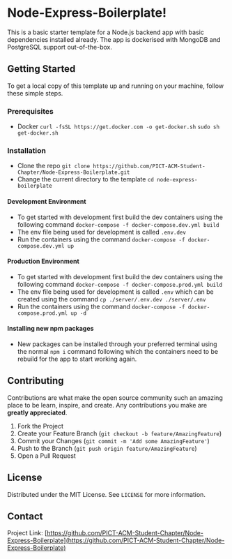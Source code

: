 

# Node-Express-Boilerplate!
This is a basic starter template for a Node.js backend app with basic dependencies installed already. The app is dockerised with MongoDB and PostgreSQL support out-of-the-box.


## Getting Started
To get a local copy of this template up and running on your machine, follow these simple steps.
### Prerequisites
- Docker
`curl -fsSL https://get.docker.com -o get-docker.sh`
`sudo sh get-docker.sh`

### Installation
- Clone the repo `git clone https://github.com/PICT-ACM-Student-Chapter/Node-Express-Boilerplate.git`
- Change the current directory to the template `cd node-express-boilerplate`
#### Development Environment
- To get started with development first build the dev containers using the following command `docker-compose -f docker-compose.dev.yml build`
- The env file being used for development is called `.env.dev`
- Run the containers using the command `docker-compose -f docker-compose.dev.yml up`
#### Production Environment
- To get started with development first build the dev containers using the following command `docker-compose -f docker-compose.prod.yml build`
- The env file being used for development is called `.env` which can be created using the command `cp ./server/.env.dev ./server/.env`
- Run the containers using the command `docker-compose -f docker-compose.prod.yml up -d`
#### Installing new npm packages
- New packages can be installed through your preferred terminal using the normal `npm i` command following which the containers need to be rebuild for the app to start working again.


## Contributing
Contributions are what make the open source community such an amazing place to be learn, inspire, and create. Any contributions you make are **greatly appreciated**.

1.  Fork the Project
2.  Create your Feature Branch (`git checkout -b feature/AmazingFeature`)
3.  Commit your Changes (`git commit -m 'Add some AmazingFeature'`)
4.  Push to the Branch (`git push origin feature/AmazingFeature`)
5.  Open a Pull Request


## License
Distributed under the MIT License. See `LICENSE` for more information.


## Contact

Project Link: [https://github.com/PICT-ACM-Student-Chapter/Node-Express-Boilerplate](https://github.com/PICT-ACM-Student-Chapter/Node-Express-Boilerplate)


